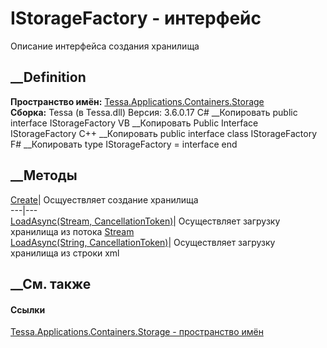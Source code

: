 # IStorageFactory - интерфейс
Описание интерфейса создания хранилища
## __Definition
 **Пространство имён:**
[Tessa.Applications.Containers.Storage](N_Tessa_Applications_Containers_Storage.htm)  
 **Сборка:** Tessa (в Tessa.dll) Версия: 3.6.0.17
C# __Копировать
     public interface IStorageFactory
VB __Копировать
     Public Interface IStorageFactory
C++ __Копировать
     public interface class IStorageFactory
F# __Копировать
     type IStorageFactory = interface end
##  __Методы
[Create](M_Tessa_Applications_Containers_Storage_IStorageFactory_Create.htm)|
Осщуествляет создание хранилища  
---|---  
[LoadAsync(Stream,
CancellationToken)](M_Tessa_Applications_Containers_Storage_IStorageFactory_LoadAsync.htm)|
Осуществляет загрузку хранилища из потока
[Stream](https://learn.microsoft.com/dotnet/api/system.io.stream)  
[LoadAsync(String,
CancellationToken)](M_Tessa_Applications_Containers_Storage_IStorageFactory_LoadAsync_1.htm)|
Осуществляет загрузку хранилища из строки xml  
##  __См. также
#### Ссылки
[Tessa.Applications.Containers.Storage - пространство
имён](N_Tessa_Applications_Containers_Storage.htm)
